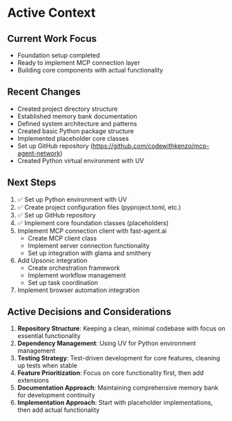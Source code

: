 # Active Context

## Current Work Focus
- Foundation setup completed
- Ready to implement MCP connection layer
- Building core components with actual functionality

## Recent Changes
- Created project directory structure
- Established memory bank documentation
- Defined system architecture and patterns
- Created basic Python package structure
- Implemented placeholder core classes
- Set up GitHub repository (https://github.com/codewithkenzo/mcp-agent-network)
- Created Python virtual environment with UV

## Next Steps
1. ✅ Set up Python environment with UV
2. ✅ Create project configuration files (pyproject.toml, etc.)
3. ✅ Set up GitHub repository
4. ✅ Implement core foundation classes (placeholders)
5. Implement MCP connection client with fast-agent.ai
   - Create MCP client class
   - Implement server connection functionality
   - Set up integration with glama and smithery
6. Add Upsonic integration
   - Create orchestration framework
   - Implement workflow management
   - Set up task coordination
7. Implement browser automation integration

## Active Decisions and Considerations
1. **Repository Structure**: Keeping a clean, minimal codebase with focus on essential functionality
2. **Dependency Management**: Using UV for Python environment management
3. **Testing Strategy**: Test-driven development for core features, cleaning up tests when stable
4. **Feature Prioritization**: Focus on core functionality first, then add extensions
5. **Documentation Approach**: Maintaining comprehensive memory bank for development continuity
6. **Implementation Approach**: Start with placeholder implementations, then add actual functionality 